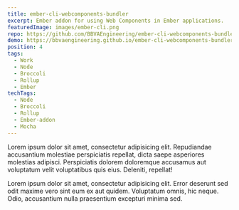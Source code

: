 ```yaml
---
title: ember-cli-webcomponents-bundler
excerpt: Ember addon for using Web Components in Ember applications.
featuredImage: images/ember-cli.png
repo: https://github.com/BBVAEngineering/ember-cli-webcomponents-bundler
demo: https://bbvaengineering.github.io/ember-cli-webcomponents-bundler/
position: 4
tags:
  - Work
  - Node
  - Broccoli
  - Rollup
  - Ember
techTags:
  - Node
  - Broccoli
  - Rollup
  - Ember-addon
  - Mocha
---
```


Lorem ipsum dolor sit amet, consectetur adipisicing elit. Repudiandae accusantium molestiae perspiciatis repellat, dicta saepe asperiores molestias adipisci. Perspiciatis dolorem doloremque accusamus aut voluptatum velit voluptatibus quis eius. Deleniti, repellat!

Lorem ipsum dolor sit amet, consectetur adipisicing elit. Error deserunt sed odit maxime vero sint eum ex aut quidem. Voluptatum omnis, hic neque. Odio, accusantium nulla praesentium excepturi minima sed.
